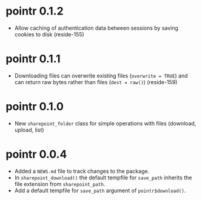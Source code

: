 # pointr 0.1.2

* Allow caching of authentication data between sessions by saving cookies to disk (reside-155)

# pointr 0.1.1

* Downloading files can overwrite existing files (`overwrite = TRUE`) and can return raw bytes rather than files (`dest = raw()`) (reside-159)

# pointr 0.1.0

* New `sharepoint_folder` class for simple operations with files (download, upload, list)

# pointr 0.0.4

* Added a `NEWS.md` file to track changes to the package.
* In `sharepoint_download()` the default tempfile for `save_path` inherits the 
  file extension from `sharepoint_path`.
* Add a default tempfile for `save_path` argument of `pointr$download()`.
  
